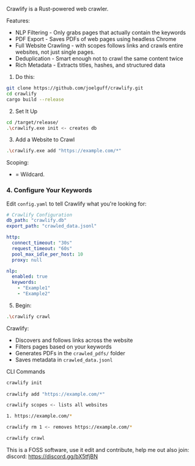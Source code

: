 Crawlify is a Rust-powered web crawler.

Features:

- NLP Filtering - Only grabs pages that actually contain the keywords
- PDF Export - Saves PDFs of web pages using headless Chrome
- Full Website Crawling - with scopes follows links and crawls entire websites, not just single pages.
- Deduplication - Smart enough not to crawl the same content twice
- Rich Metadata - Extracts titles, hashes, and structured data

1. Do this:

```bash
git clone https://github.com/joelguff/crawlify.git
cd crawlify
cargo build --release
```

2. Set It Up

```bash
cd /target/release/
.\crawlify.exe init <- creates db
```

3. Add a Website to Crawl

```bash
.\crawlify.exe add "https://example.com/*"
```
Scoping:

* = Wildcard.

### 4. Configure Your Keywords

Edit `config.yaml` to tell Crawlify what you're looking for:

```yaml
# Crawlify Configuration
db_path: "crawlify.db"
export_path: "crawled_data.jsonl"

http:
  connect_timeout: "30s"
  request_timeout: "60s"
  pool_max_idle_per_host: 10
  proxy: null

nlp:
  enabled: true
  keywords:
    - "Example1"
    - "Example2"
```

5. Begin:

```bash
.\crawlify crawl
```

Crawlify:
- Discovers and follows links across the website
- Filters pages based on your keywords
- Generates PDFs in the `crawled_pdfs/` folder
- Saves metadata in `crawled_data.jsonl`


CLI Commands

```bash
crawlify init
 
crawlify add "https://example.com/*"

crawlify scopes <- lists all websites

1. https://example.com/*

crawlify rm 1 <- removes https://example.com/*

crawlify crawl

```

This is a FOSS software, use it edit and contribute, help me out also join: discord:
https://discord.gg/bX5tfjBN